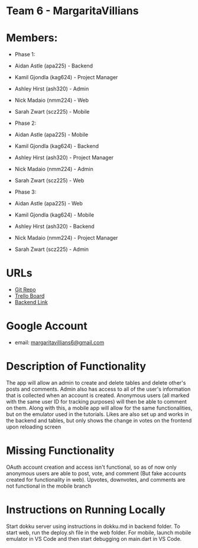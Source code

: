 
# Team 6 - MargaritaVillians

# Members:
* Phase 1:
* Aidan Astle (apa225) - Backend
* Kamil Gjondla (kag624) - Project Manager
* Ashley Hirst (ash320) - Admin
* Nick Madaio (nmm224) - Web
* Sarah Zwart (scz225) - Mobile

* Phase 2: 
* Aidan Astle (apa225) - Mobile
* Kamil Gjondla (kag624) - Backend
* Ashley Hirst (ash320) - Project Manager
* Nick Madaio (nmm224) - Admin
* Sarah Zwart (scz225) - Web

* Phase 3: 
* Aidan Astle (apa225) - Web
* Kamil Gjondla (kag624) - Mobile
* Ashley Hirst (ash320) - Backend
* Nick Madaio (nmm224) - Project Manager
* Sarah Zwart (scz225) - Admin

# URLs

* [Git Repo](https://bitbucket.org/cse216-fa23-kag624/cse216-2023fa-team-6/src/master/)
* [Trello Board](https://trello.com/b/TdzCpzDz/phase-1)
* [Backend Link](team-margaritavillians.dokku.cse.lehigh.edu)

# Google Account
* email: margaritavillians6@gmail.com

# Description of Functionality

The app will allow an admin to create and delete tables and delete other's posts and comments. Admin also has access to all of the user's information that is collected when an account is created. Anonymous users (all marked with the same user ID for tracking purposes) will then be able to comment on them. Along with this, a mobile app will allow for the same functionalities, but on the emulator used in the tutorials. Likes are also set up and works in the backend and tables, but only shows the change in votes on the frontend upon reloading screen

# Missing Functionality

OAuth account creation and access isn't functional, so as of now only anonymous users are able to post, vote, and comment (But fake accounts created for functionality in web). Upvotes, downvotes, and comments are not functional in the mobile branch

# Instructions on Running Locally

Start dokku server using instructions in dokku.md in backend folder. To start web, run the deploy.sh file in the web folder. For mobile, launch mobile emulator in VS Code and then start debugging on main.dart in VS Code.

